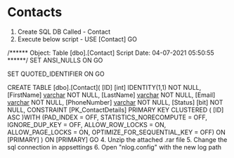 # Contacts
1. Create SQL DB Called - Contact
2. Execute below script - 
USE [Contact]
GO

/****** Object:  Table [dbo].[Contact]    Script Date: 04-07-2021 05:50:55 ******/
SET ANSI_NULLS ON
GO

SET QUOTED_IDENTIFIER ON
GO

CREATE TABLE [dbo].[Contact](
	[ID] [int] IDENTITY(1,1) NOT NULL,
	[FirstName] [varchar](25) NOT NULL,
	[LastName] [varchar](25) NOT NULL,
	[Email] [varchar](50) NOT NULL,
	[PhoneNumber] [varchar](20) NOT NULL,
	[Status] [bit] NOT NULL,
 CONSTRAINT [PK_ContactDetails] PRIMARY KEY CLUSTERED 
(
	[ID] ASC
)WITH (PAD_INDEX = OFF, STATISTICS_NORECOMPUTE = OFF, IGNORE_DUP_KEY = OFF, ALLOW_ROW_LOCKS = ON, ALLOW_PAGE_LOCKS = ON, OPTIMIZE_FOR_SEQUENTIAL_KEY = OFF) ON [PRIMARY]
) ON [PRIMARY]
GO
4. Unzip the attached .rar file
5. Change the sql connection in appsettings
6. Open "nlog.config" with the new log path <target name="logfile" xsi:type="File" fileName="D:/Logs/${shortdate}_log.txt" layout="${longdate} ${level:uppercase=true} ${message}"/>
